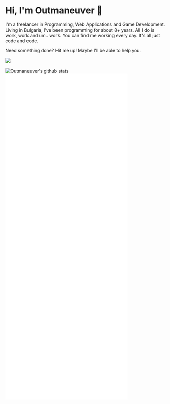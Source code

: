 # Hi, I'm Outmaneuver 👋

I'm a freelancer in Programming, Web Applications and Game Development. Living in Bulgaria, I've been programming for about 8+ years. All I do is work, work and um.. work.
You can find me working every day. It's all just code and code.

Need something done? Hit me up! Maybe I'll be able to help you.

![](https://komarev.com/ghpvc/?username=outmaneuver)

![Outmaneuver's github stats](https://github-readme-stats.vercel.app/api?username=outmaneuver&theme=algolia&show_icons=true&count_private=true)
![Metrics](https://github.com/outmaneuver/outmaneuver/blob/main/github-metrics.svg)
